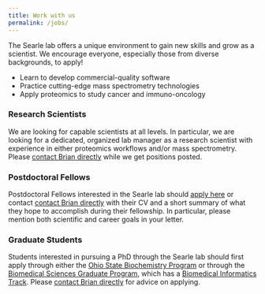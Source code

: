 ```yaml
---
title: Work with us
permalink: /jobs/
---
```

The Searle lab offers a unique environment to gain new skills and grow as a scientist. We encourage everyone, especially those from diverse backgrounds, to apply! 
- Learn to develop commercial-quality software
- Practice cutting-edge mass spectrometry technologies
- Apply proteomics to study cancer and immuno-oncology

### Research Scientists
We are looking for capable scientists at all levels. In particular, we are looking for a dedicated, organized lab manager as a research scientist with experience in either proteomics workflows and/or mass spectrometry. Please [contact Brian directly](../people/brian_searle) while we get positions posted.

### Postdoctoral Fellows
Postdoctoral Fellows interested in the Searle lab should [apply here](https://osu.wd1.myworkdayjobs.com/OSUCareers/job/Biomedical-Research-Tower-0112/Post-Doctoral-Scholar_R57271-2) or contact [contact Brian directly](../people/brian_searle) with their CV and a short summary of what they hope to accomplish during their fellowship. In particular, please mention both scientific and career goals in your letter.

### Graduate Students
Students interested in pursuing a PhD through the Searle lab should first apply through either the [Ohio State Biochemistry Program](https://osbp.osu.edu/) or through the [Biomedical Sciences Graduate Program](https://medicine.osu.edu/education/phd/biomedical-sciences), which has a [Biomedical Informatics Track](https://medicine.osu.edu/education/phd/biomedical-sciences/research-areas/biomedical-informatics). Please [contact Brian directly](../people/brian_searle) for advice on applying.
